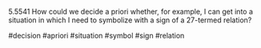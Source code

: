 5.5541 How could we decide a priori whether, for example, I can get into a situation in which I need to symbolize with a sign of a 27-termed relation?

#decision #apriori #situation #symbol #sign #relation 